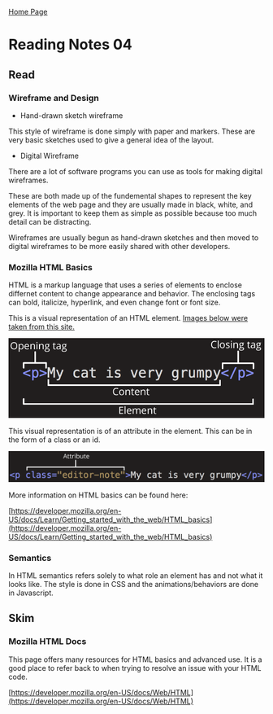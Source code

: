[Home Page](https://devaoc.github.io/reading-notes/)

# Reading Notes 04

## Read

### Wireframe and Design

- Hand-drawn sketch wireframe

This style of wireframe is done simply with paper and markers. These are very basic sketches used to give a general idea of the layout.

- Digital Wireframe

There are a lot of software programs you can use as tools for making digital wireframes.

These are both made up of the fundemental shapes to represent the key elements of the web page and they are usually made in black, white, and grey. It is important to keep them as simple as possible because too much detail can be distracting.

Wireframes are usually begun as hand-drawn sketches and then moved to digital wireframes to be more easily shared with other developers.

### Mozilla HTML Basics

HTML is a markup language that uses a series of elements to enclose differnet content to change appearance and behavior. The enclosing tags can bold, italicize, hyperlink, and even change font or font size.

This is a visual representation of an HTML element. [Images below were taken from this site.](https://developer.mozilla.org/en-US/docs/Learn/Getting_started_with_the_web/HTML_basics)

![alt text](anatomy-of-html-element.png)

This visual representation is of an attribute in the element. This can be in the form of a class or an id.

![alt text](attribute-example.png)

More information on HTML basics can be found here:

[https://developer.mozilla.org/en-US/docs/Learn/Getting_started_with_the_web/HTML_basics](https://developer.mozilla.org/en-US/docs/Learn/Getting_started_with_the_web/HTML_basics)

### Semantics

In HTML semantics refers solely to what role an element has and not what it looks like. The style is done in CSS and the animations/behaviors are done in Javascript.

## Skim

### Mozilla HTML Docs

This page offers many resources for HTML basics and advanced use. It is a good place to refer back to when trying to resolve an issue with your HTML code.

[https://developer.mozilla.org/en-US/docs/Web/HTML](https://developer.mozilla.org/en-US/docs/Web/HTML)